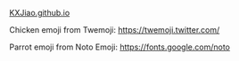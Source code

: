 [KXJiao.github.io
](https://kxjiao.github.io/)

Chicken emoji from Twemoji: https://twemoji.twitter.com/

Parrot emoji from Noto Emoji: https://fonts.google.com/noto
